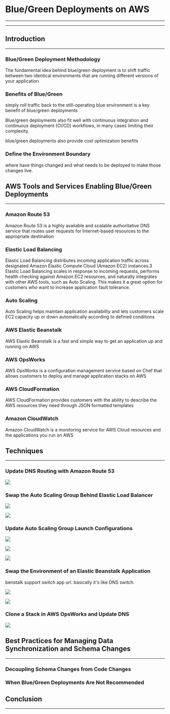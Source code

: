 # Blue/Green Deployments on AWS

---

---

## Introduction

---

### Blue/Green Deployment Methodology

The fundamental idea behind blue/green deployment is to shift traffic between two identical environments that are running different versions of your application

### Benefits of Blue/Green

simply roll traffic back to the still-operating blue environment is a key benefit of blue/green deployments

Blue/green deployments also fit well with continuous integration and continuous deployment \(CI/CD\) workflows, in many cases limiting their complexity.

blue/green deployments also provide cost optimization benefits

### Define the Environment Boundary

where have things changed and what needs to be deployed to make those changes live.

## AWS Tools and Services Enabling Blue/Green Deployments

---

### Amazon Route 53

Amazon Route 53 is a highly available and scalable authoritative DNS service that routes user requests for Internet-based resources to the appropriate destination

### Elastic Load Balancing

Elastic Load Balancing distributes incoming application traffic across designated Amazon Elastic Compute Cloud \(Amazon EC2\) instances.3 Elastic Load Balancing scales in response to incoming requests, performs health checking against Amazon EC2 resources, and naturally integrates with other AWS tools, such as Auto Scaling. This makes it a great option for customers who want to increase application fault tolerance.

### Auto Scaling

Auto Scaling helps maintain application availability and lets customers scale EC2 capacity up or down automatically according to defined conditions 

### AWS Elastic Beanstalk

AWS Elastic Beanstalk is a fast and simple way to get an application up and running on AWS

### AWS OpsWorks

AWS OpsWorks is a configuration management service based on Chef that allows customers to deploy and manage application stacks on AWS

### AWS CloudFormation

AWS CloudFormation provides customers with the ability to describe the AWS resources they need through JSON formatted templates

### Amazon CloudWatch

Amazon CloudWatch is a monitoring service for AWS Cloud resources and the applications you run on AWS

## Techniques

---

### Update DNS Routing with Amazon Route 53

![](/assets/bgdnsswitch1.png)

### Swap the Auto Scaling Group Behind Elastic Load Balancer

![](/assets/bgautoscalinggroup1.png)

![](/assets/bgautoscaling2.png)

### Update Auto Scaling Group Launch Configurations

![](/assets/bgautoswitch1.png)

![](/assets/bgautoswitch2.png)

![](/assets/bgswithc3.png)

### Swap the Environment of an Elastic Beanstalk Application

benstalk support switch app url. basically it's like DNS switch.

![](/assets/bgswapurl1.png)

![](/assets/bgswapurl2.png)

### Clone a Stack in AWS OpsWorks and Update DNS

![](/assets/bgopsworks1.png)

## Best Practices for Managing Data Synchronization and Schema Changes

---

### Decoupling Schema Changes from Code Changes

### When Blue/Green Deployments Are Not Recommended

## Conclusion

---



